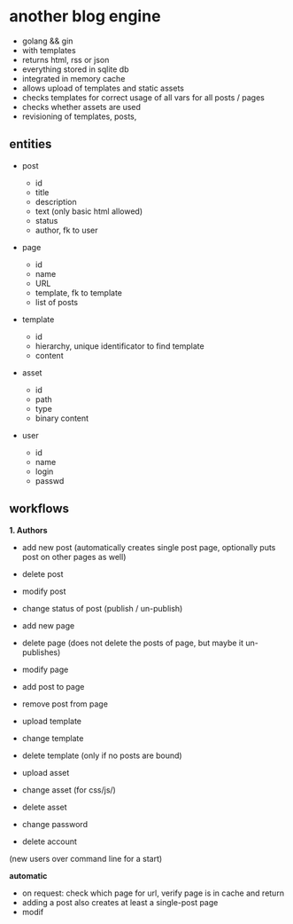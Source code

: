 # another blog engine #

* golang && gin
* with templates
* returns html, rss or json
* everything stored in sqlite db
* integrated in memory cache
* allows upload of templates and static assets
* checks templates for correct usage of all vars for all posts / pages
* checks whether assets are used
* revisioning of templates, posts, 


## entities ##

* post
  * id
  * title
  * description
  * text (only basic html allowed)
  * status
  * author, fk to user

* page
  * id
  * name
  * URL
  * template, fk to template
  * list of posts

* template
  * id
  * hierarchy, unique identificator to find template
  * content
  
* asset
  * id
  * path
  * type
  * binary content

* user
  * id
  * name
  * login
  * passwd

## workflows ##

**1. Authors**

* add new post (automatically creates single post page, optionally puts post on other pages as well)
* delete post
* modify post
* change status of post (publish / un-publish)

* add new page
* delete page (does not delete the posts of page, but maybe it un-publishes)
* modify page
* add post to page
* remove post from page

* upload template
* change template 
* delete template (only if no posts are bound)

* upload asset
* change asset (for css/js/)
* delete asset

* change password
* delete account

(new users over command line for a start)

**automatic**

* on request: check which page for url, verify page is in cache and return
* adding a post also creates at least a single-post page
* modif

